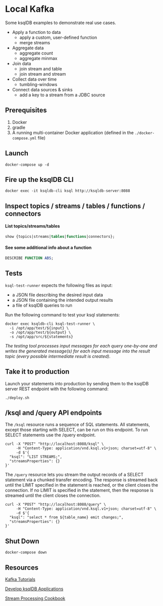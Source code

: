 # Local Kafka

Some ksqlDB examples to demonstrate real use cases.

- Apply a function to data
  - apply a custom, user-defined function
  - merge streams
- Aggregate data
  - aggregate count
  - aggregate minmax
- Join data
  - join stream and table
  - join stream and stream
- Collect data over time
  - tumbling-windows
- Connect data sources & sinks
  - add a key to a stream from a JDBC source

## Prerequisites

1. Docker
2. gradle
3. A running multi-container Docker application (defined in the `./docker-compose.yml` file)

## Launch

```shell
docker-compose up -d
```

## Fire up the ksqlDB CLI

```shell
docker exec -it ksqldb-cli ksql http://ksqldb-server:8088
```

## Inspect topics / streams / tables / functions / connectors

#### List topics/streams/tables

```sql
show {topics|streams|tables|functions|connectors};
```

#### See some additional info about a function

```sql
DESCRIBE FUNCTION ABS;
```

## Tests

`ksql-test-runner` expects the following files as input:

- a JSON file describing the desired input data
- a JSON file containing the intended output results
- a file of ksqlDB queries to run

Run the following command to test your ksql statements:

```shell
docker exec ksqldb-cli ksql-test-runner \
  -i /opt/app/test/${input} \
  -o /opt/app/test/${output} \
  -s /opt/app/src/${statements}
```

*The testing tool processes input messages for each query one-by-one and writes the generated message(s) for each input message into the result topic (every possible intermediate result is created).*

## Take it to production

Launch your statements into production by sending them to the ksqlDB server REST endpoint with the following command:

```shell
./deploy.sh
```

## /ksql and /query API endpoints

The `/ksql` resource runs a sequence of SQL statements. All statements, except those starting with SELECT, can be run on this endpoint. To run SELECT statements use the /query endpoint.

```shell
curl -X "POST" "http://localhost:8088/ksql" \
     -H "Content-Type: application/vnd.ksql.v1+json; charset=utf-8" \
     -d $'{
  "ksql": "LIST STREAMS;",
  "streamsProperties": {}
}'
```

The `/query` resource lets you stream the output records of a SELECT statement via a chunked transfer encoding. The response is streamed back until the LIMIT specified in the statement is reached, or the client closes the connection. If no LIMIT is specified in the statement, then the response is streamed until the client closes the connection.

```shell
curl -X "POST" "http://localhost:8088/query" \
     -H "Content-Type: application/vnd.ksql.v1+json; charset=utf-8" \
     -d $'{
  "ksql": "select * from ${table_name} emit changes;",
  "streamsProperties": {}
}'
```

## Shut Down

```shell
docker-compose down
```

## Resources

[Kafka Tutorials](https://kafka-tutorials.confluent.io)

[Develop ksqlDB Applications](https://docs.ksqldb.io/en/latest/developer-guide/)

[Stream Processing Cookbook](https://www.confluent.io/stream-processing-cookbook)
